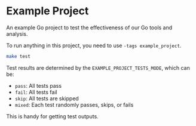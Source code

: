 # Example Project

An example Go project to test the effectiveness of our Go tools and analysis.

To run anything in this project, you need to use `-tags example_project`.

```sh
make test
```

Test results are determined by the `EXAMPLE_PROJECT_TESTS_MODE`, which can be:

* `pass`: All tests pass
* `fail`: All tests fail
* `skip`: All tests are skipped
* `mixed`: Each test randomly passes, skips, or fails

This is handy for getting test outputs.
